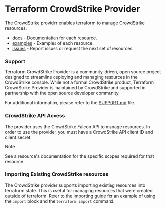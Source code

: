 # Terraform CrowdStrike Provider

The CrowdStrike provider enables terraform to manage CrowdStrike resources.
 
- [docs](./docs/) - Documentation for each resource.
- [examples](./examples/) - Examples of each resource.
- [issues](https://github.com/crowdstrike/terraform-provider-crowdstrike/issues) - Report issues or request the next set of resources.

### Support

Terraform CrowdStrike Provider is a community-driven, open source project designed to streamline deploying and managing resources in the CrowdStrike console. While not a formal CrowdStrike product, Terraform CrowdStrike Provider is maintained by CrowdStrike and supported in partnership with the open source developer community.

For additional information, please refer to the [SUPPORT.md](./SUPPORT.md) file.

### CrowdStrike API Access
The provider uses the CrowdStrike Falcon API to manage resources. In order to use the provider, you must have a CrowdStrike API client ID and client secret.

> [!NOTE]
> See a resource's documentation for the specific scopes required for that resource.

### Importing Existing CrowdStrike resources

The CrowdStrike provider supports importing existing resources into terraform state. This is useful for managing resources that were created outside of terraform. Refer to the [importing guide](./docs/importing.md) for an example of using the `import` block and the `terraform import` command.
